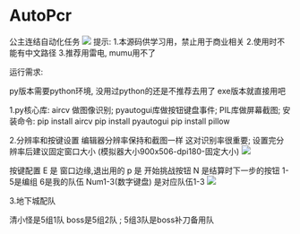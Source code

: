 # AutoPcr
公主连结自动化任务
<img src="https://github.com/smartgrass/AutoPcr/Top.png"/>
提示:
1.本源码供学习用，禁止用于商业相关
2.使用时不能有中文路径
3.推荐用雷电, mumu用不了


运行需求:

py版本需要python环境, 没用过python的还是不推荐去用了
exe版本就直接用吧

1.py核心库:
 aircv 做图像识别;
 pyautogui库做按钮键盘事件;
 PIL库做屏幕截图;
安装命令:
 pip install aircv
 pip install pyautogui
 pip install pillow


2.分辨率和按键设置
编辑器分辨率保持和截图一样 这对识别率很重要;
设置完分辨率后建议固定窗口大小
(模拟器大小900x506-dpi180-固定大小)
<img src="https://github.com/smartgrass/ AutoPcr/AutoPcr_py/模拟器大小900x506-dpi180-固定大小.png"/>


按键配置
E 是 窗口边缘,退出用的
p 是 开始挑战按钮
N 是结算时下一步的按钮
1-5是编组 6是我的队伍
Num1-3(数字键盘) 是对应队伍1-3
<img src="https://github.com/smartgrass/ AutoPcr/AutoPcr_py/模拟器键位设置.png"/>


3.地下城配队

清小怪是5组1队
boss是5组2队 ; 5组3队是boss补刀备用队 